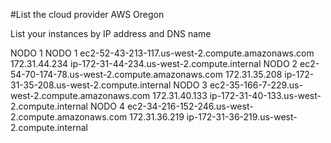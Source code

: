 #List the cloud provider
AWS Oregon


List your instances by IP address and DNS name

NODO 1
NODO 1 ec2-52-43-213-117.us-west-2.compute.amazonaws.com	172.31.44.234	ip-172-31-44-234.us-west-2.compute.internal
NODO 2 ec2-54-70-174-78.us-west-2.compute.amazonaws.com	172.31.35.208	ip-172-31-35-208.us-west-2.compute.internal
NODO 3 ec2-35-166-7-229.us-west-2.compute.amazonaws.com	172.31.40.133	ip-172-31-40-133.us-west-2.compute.internal
NODO 4 ec2-34-216-152-246.us-west-2.compute.amazonaws.com	172.31.36.219	ip-172-31-36-219.us-west-2.compute.internal


  


